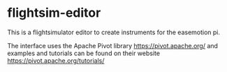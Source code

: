 flightsim-editor
================

This is a flightsimulator editor to create instruments for the easemotion pi.

The interface uses the Apache Pivot library https://pivot.apache.org/ and examples and tutorials can be found on their website https://pivot.apache.org/tutorials/
